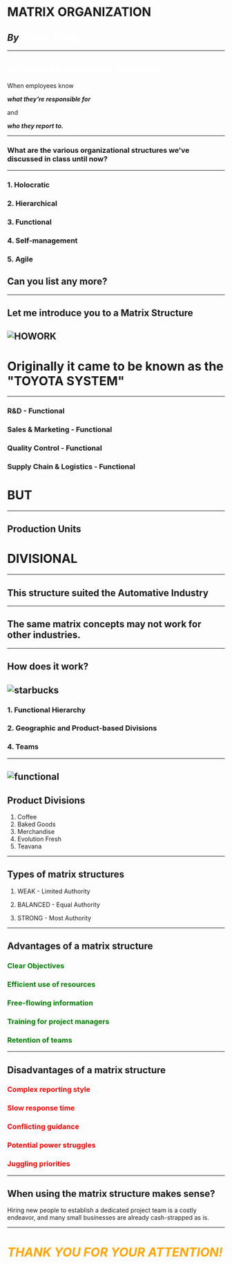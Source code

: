 

# MATRIX ORGANIZATION


## _By <span style='color: white;'>Sneha Shetty</span>_
---



## <span style='color: white;'>What is an Organization Structure?</span>




When employees know

_**what they’re responsible for**_ 

and 

_**who they report to.**_

---
### What are the various organizational structures we've discussed in class until now?
---
### 1. Holocratic
### 2. Hierarchical
### 3. Functional
### 4. Self-management
### 5. Agile
 
## Can you list any more?

---

## Let me introduce you to a Matrix Structure

![HOWORK](FINALEG.jpg)
---
# Originally it came to be known as the "TOYOTA SYSTEM"

---
### R&D - Functional
### Sales & Marketing - Functional
### Quality Control - Functional
### Supply Chain & Logistics - Functional 

# BUT
---
## Production Units

# DIVISIONAL

---
## This structure suited the Automative Industry 

---
## The same matrix concepts may not work for other industries.
---
## How does it work?

![starbucks](starbuckslogo.png)
--- 
### 1. Functional Hierarchy

### 2. Geographic and Product-based Divisions

### 4. Teams

---

![functional](funcgeo.jpg)
---
## Product Divisions

1. Coffee
2. Baked Goods
3. Merchandise
4. Evolution Fresh
5. Teavana
---

## Types of matrix structures

1. WEAK - Limited Authority

2. BALANCED - Equal Authority

3. STRONG - Most Authority

---
## Advantages of a matrix structure

### <span style='color: green;'>Clear Objectives </span>

###  <span style='color: green;'>Efficient use of resources</span>

### <span style='color: green;'>Free-flowing information</span>

### <span style='color: green;'>Training for project managers</span>

### <span style='color: green;'>Retention of teams</span>
---
## Disadvantages of a matrix structure

### <span style='color: red;'> Complex reporting style </span>

### <span style='color: red;'> Slow response time </span>

### <span style='color: red;'> Conflicting guidance </span>

### <span style='color: red;'> Potential power struggles </span>

### <span style='color: red;'> Juggling priorities </span>
---
## When using the matrix structure makes sense?

Hiring new people to establish a dedicated project team is a costly endeavor, and many small businesses are already cash-strapped as is.

---
# _<span style='color: ORANGE;'> THANK YOU FOR YOUR ATTENTION! </span>_




